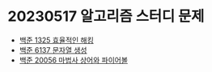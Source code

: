 # 20230517 알고리즘 스터디 문제

- [백준 1325 효율적인 해킹](https://www.acmicpc.net/problem/1325)
- [백준 6137 문자열 생성](https://www.acmicpc.net/problem/6137)
- [백준 20056 마법사 상어와 파이어볼](https://www.acmicpc.net/problem/20056)
